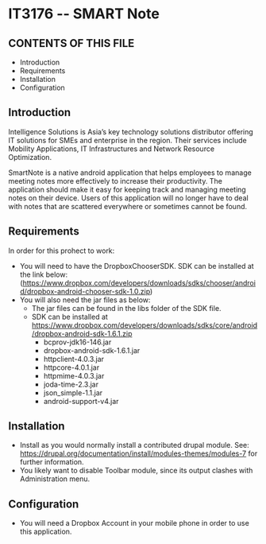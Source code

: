 IT3176 -- SMART Note
================

CONTENTS OF THIS FILE
---------------------
* Introduction
* Requirements
* Installation
* Configuration


Introduction
------------
Intelligence Solutions is Asia’s key technology solutions distributor offering IT 
solutions for SMEs and enterprise in the region. Their services include Mobility
Applications, IT Infrastructures and Network Resource Optimization.

SmartNote is a native android application that helps employees to manage
meeting notes more effectively to increase their productivity. The application should
make it easy for keeping track and managing meeting notes on their device. Users of
this application will no longer have to deal with notes that are scattered everywhere
or sometimes cannot be found. 

   
Requirements
------------
In order for this prohect to work:
* You will need to have the DropboxChooserSDK. SDK can be installed at the link below: (https://www.dropbox.com/developers/downloads/sdks/chooser/android/dropbox-android-chooser-sdk-1.0.zip)
* You will also need the jar files as below: 
    * The jar files can be found in the libs folder of the SDK file.
    * SDK can be installed at https://www.dropbox.com/developers/downloads/sdks/core/android/dropbox-android-sdk-1.6.1.zip
        * bcprov-jdk16-146.jar
        * dropbox-android-sdk-1.6.1.jar
        * httpclient-4.0.3.jar
        * httpcore-4.0.1.jar
        * httpmime-4.0.3.jar
        * joda-time-2.3.jar
        * json_simple-1.1.jar
        * android-support-v4.jar


Installation
------------
* Install as you would normally install a contributed drupal module. See:
   https://drupal.org/documentation/install/modules-themes/modules-7
   for further information.
* You likely want to disable Toolbar module, since its output clashes with
   Administration menu.
   
   
Configuration
-------------
* You will need a Dropbox Account in your mobile phone in order to use this application.
